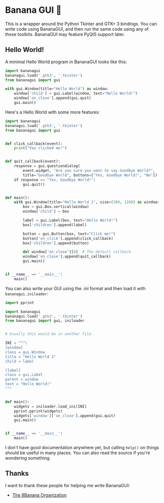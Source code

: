 # Banana GUI :banana:

This is a wrapper around the Python Tkinter and GTK+ 3 bindings. You can
write code using BananaGUI, and then run the same code using any of
these toolkits. BananaGUI may feature PyQt5 support later.

## Hello World!

A minimal Hello World program in BananaGUI looks like this:

```py
import bananagui
bananagui.load('.gtk3', '.tkinter')
from bananagui import gui

with gui.Window(title="Hello World") as window:
    window['child'] = gui.Label(window, text="Hello World!")
    window['on_close'].append(gui.quit)
    gui.main()
```

Here's a Hello World with some more features:

```py
import bananagui
bananagui.load('.gtk3', '.tkinter')
from bananagui import gui


def click_callback(event):
    print("You clicked me!")


def quit_callback(event):
    response = gui.questiondialog(
        event.widget, "Are you sure you want to say Goodbye World?",
        title="Goodbye World", buttons=["Yes, Goodbye World!", "No"])
    if response == "Yes, Goodbye World!":
        gui.quit()


def main():
    with gui.Window(title="Hello World 2", size=(300, 120)) as window:
        box = gui.Box.vertical(window)
        window['child'] = box

        label = gui.Label(box, text="Hello World!")
        box['children'].append(label)

        button = gui.Button(box, text="Click me!")
        button['on_click'].append(click_callback)
        box['children'].append(button)

        del window['on_close'][0]  # The default callback.
        window['on_close'].append(quit_callback)
        gui.main()


if __name__ == '__main__':
    main()
```

You can also write your GUI using the .ini format and then load it with
`bananagui.iniloader`:

```py
import pprint

import bananagui
bananagui.load('.gtk3', '.tkinter')
from bananagui import gui, iniloader


# Usually this would be in another file.

INI = """\
[window]
class = gui.Window
title = "Hello World 3"
child = label

[label]
class = gui.Label
parent = window
text = "Hello World!"
"""


def main():
    widgets = iniloader.load_ini(INI)
    pprint.pprint(widgets)
    widgets['window']['on_close'].append(gui.quit)
    gui.main()


if __name__ == '__main__':
    main()
```

I don't have good documentation anywhere yet, but calling `help()` on
things should be useful in many places. You can also read the source if
you're wondering something.

## Thanks

I want to thank these people for helping me write BananaGUI:

- [The 8Banana Organization](https://github.com/8Banana)
